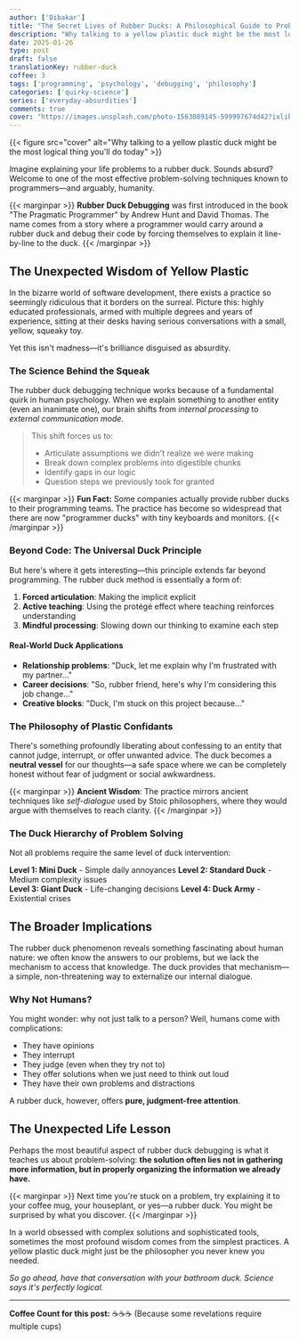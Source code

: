 ```yaml
---
author: ['Dibakar']
title: "The Secret Lives of Rubber Ducks: A Philosophical Guide to Problem Solving"
description: "Why talking to a yellow plastic duck might be the most logical thing you'll do today"
date: 2025-01-26
type: post
draft: false
translationKey: rubber-duck
coffee: 3
tags: ['programming', 'psychology', 'debugging', 'philosophy']
categories: ['quirky-science']
series: ['everyday-absurdities']
comments: true
cover: "https://images.unsplash.com/photo-1563089145-599997674d42?ixlib=rb-4.0.3&auto=format&fit=crop&w=1200&q=80"
---
```


{{< figure src="cover" alt="Why talking to a yellow plastic duck might be the most logical thing you'll do today" >}}

<span class="letterine"><i>I</i>magine explaining your life problems to a rubber duck.</span> Sounds absurd? Welcome to one of the most effective problem-solving techniques known to programmers—and arguably, humanity.

{{< marginpar >}}
**Rubber Duck Debugging** was first introduced in the book "The Pragmatic Programmer" by Andrew Hunt and David Thomas. The name comes from a story where a programmer would carry around a rubber duck and debug their code by forcing themselves to explain it line-by-line to the duck.
{{< /marginpar >}}

## The Unexpected Wisdom of Yellow Plastic

In the bizarre world of software development, there exists a practice so seemingly ridiculous that it borders on the surreal. Picture this: highly educated professionals, armed with multiple degrees and years of experience, sitting at their desks having serious conversations with a small, yellow, squeaky toy.

Yet this isn't madness—it's brilliance disguised as absurdity.

### The Science Behind the Squeak

The rubber duck debugging technique works because of a fundamental quirk in human psychology. When we explain something to another entity (even an inanimate one), our brain shifts from *internal processing* to *external communication mode*.

> This shift forces us to:
> - Articulate assumptions we didn't realize we were making
> - Break down complex problems into digestible chunks
> - Identify gaps in our logic
> - Question steps we previously took for granted

{{< marginpar >}}
**Fun Fact:** Some companies actually provide rubber ducks to their programming teams. The practice has become so widespread that there are now "programmer ducks" with tiny keyboards and monitors.
{{< /marginpar >}}

### Beyond Code: The Universal Duck Principle

But here's where it gets interesting—this principle extends far beyond programming. The rubber duck method is essentially a form of:

1. **Forced articulation**: Making the implicit explicit
2. **Active teaching**: Using the protégé effect where teaching reinforces understanding
3. **Mindful processing**: Slowing down our thinking to examine each step

#### Real-World Duck Applications

- **Relationship problems**: "Duck, let me explain why I'm frustrated with my partner..."
- **Career decisions**: "So, rubber friend, here's why I'm considering this job change..."
- **Creative blocks**: "Duck, I'm stuck on this project because..."

### The Philosophy of Plastic Confidants

There's something profoundly liberating about confessing to an entity that cannot judge, interrupt, or offer unwanted advice. The duck becomes a **neutral vessel** for our thoughts—a safe space where we can be completely honest without fear of judgment or social awkwardness.

{{< marginpar >}}
**Ancient Wisdom**: The practice mirrors ancient techniques like *self-dialogue* used by Stoic philosophers, where they would argue with themselves to reach clarity.
{{< /marginpar >}}

### The Duck Hierarchy of Problem Solving

Not all problems require the same level of duck intervention:

**Level 1: Mini Duck** - Simple daily annoyances
**Level 2: Standard Duck** - Medium complexity issues  
**Level 3: Giant Duck** - Life-changing decisions
**Level 4: Duck Army** - Existential crises

## The Broader Implications

The rubber duck phenomenon reveals something fascinating about human nature: we often know the answers to our problems, but we lack the mechanism to access that knowledge. The duck provides that mechanism—a simple, non-threatening way to externalize our internal dialogue.

### Why Not Humans?

You might wonder: why not just talk to a person? Well, humans come with complications:

- They have opinions
- They interrupt
- They judge (even when they try not to)
- They offer solutions when we just need to think out loud
- They have their own problems and distractions

A rubber duck, however, offers **pure, judgment-free attention**.

## The Unexpected Life Lesson

Perhaps the most beautiful aspect of rubber duck debugging is what it teaches us about problem-solving: **the solution often lies not in gathering more information, but in properly organizing the information we already have.**

{{< marginpar >}}
Next time you're stuck on a problem, try explaining it to your coffee mug, your houseplant, or yes—a rubber duck. You might be surprised by what you discover.
{{< /marginpar >}}

In a world obsessed with complex solutions and sophisticated tools, sometimes the most profound wisdom comes from the simplest practices. A yellow plastic duck might just be the philosopher you never knew you needed.

*So go ahead, have that conversation with your bathroom duck. Science says it's perfectly logical.*

---

**Coffee Count for this post:** ☕☕☕ (Because some revelations require multiple cups) 